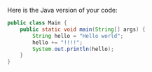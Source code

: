 Here is the Java version of your code:

```java
public class Main {
    public static void main(String[] args) {
        String hello = "Hello world";
        hello += "!!!!";
        System.out.println(hello);
    }
}
```
